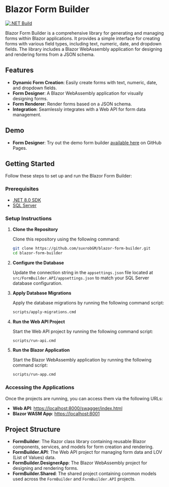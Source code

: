 # Blazor Form Builder
[![.NET Build](https://github.com/suxrobGM/blazor-form-builder/actions/workflows/deploy-pages.yml/badge.svg)](https://github.com/suxrobGM/blazor-form-builder/actions/workflows/deploy-pages.yml)

Blazor Form Builder is a comprehensive library for generating and managing forms within Blazor applications. 
It provides a simple interface for creating forms with various field types, including text, numeric, date, and dropdown fields. 
The library includes a Blazor WebAssembly application for designing and rendering forms from a JSON schema.

## Features

- **Dynamic Form Creation**: Easily create forms with text, numeric, date, and dropdown fields.
- **Form Designer**: A Blazor WebAssembly application for visually designing forms.
- **Form Renderer**: Render forms based on a JSON schema.
- **Integration**: Seamlessly integrates with a Web API for form data management.

## Demo
- **Form Designer**: Try out the demo form builder [available here](https://suxrobGM.github.io/blazor-form-builder) on GitHub Pages.

## Getting Started

Follow these steps to set up and run the Blazor Form Builder:

### Prerequisites

- [.NET 8.0 SDK](https://dotnet.microsoft.com/download/dotnet/8.0)
- [SQL Server](https://www.microsoft.com/en-us/sql-server/sql-server-downloads)

### Setup Instructions

1. **Clone the Repository**

   Clone this repository using the following command:
   ```sh
   git clone https://github.com/suxrobGM/blazor-form-builder.git
   cd blazor-form-builder
   ```

2. **Configure the Database**

   Update the connection string in the `appsettings.json` file located at `src/FormBuilder.API/appsettings.json` to match your SQL Server database configuration.

3. **Apply Database Migrations**

   Apply the database migrations by running the following command script:
   ```sh
   scripts/apply-migrations.cmd
   ```

4. **Run the Web API Project**

   Start the Web API project by running the following command script:
   ```sh
   scripts/run-api.cmd
   ```

5. **Run the Blazor Application**

   Start the Blazor WebAssembly application by running the following command script:
   ```sh
   scripts/run-app.cmd
   ```

### Accessing the Applications

Once the projects are running, you can access them via the following URLs:

- **Web API**: [https://localhost:8000/swagger/index.html](https://localhost:8000/swagger/index.html)
- **Blazor WASM App**: [https://localhost:8001](https://localhost:8001)

## Project Structure

- **FormBuilder**: The Razor class library containing reusable Blazor components, services, and models for form creation and rendering.
- **FormBuilder.API**: The Web API project for managing form data and LOV (List of Values) data.
- **FormBuilder.DesignerApp**: The Blazor WebAssembly project for designing and rendering forms.
- **FormBuilder.Shared**: The shared project containing common models used across the `FormBuilder` and `FormBuilder.API` projects.
